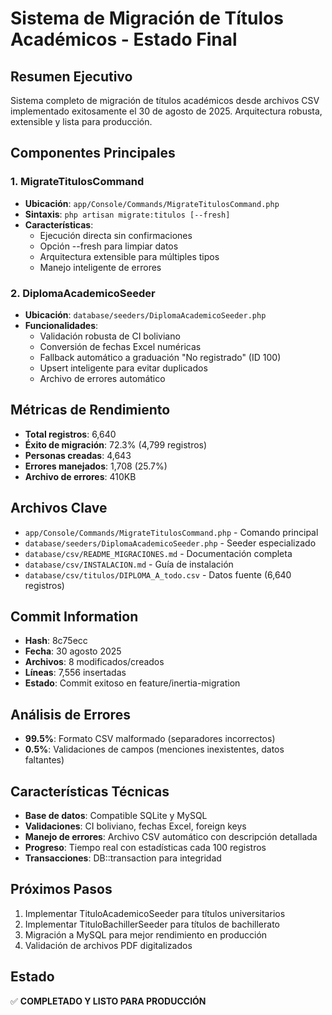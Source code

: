 # Sistema de Migración de Títulos Académicos - Estado Final

## Resumen Ejecutivo
Sistema completo de migración de títulos académicos desde archivos CSV implementado exitosamente el 30 de agosto de 2025. Arquitectura robusta, extensible y lista para producción.

## Componentes Principales

### 1. MigrateTitulosCommand
- **Ubicación**: `app/Console/Commands/MigrateTitulosCommand.php`
- **Sintaxis**: `php artisan migrate:titulos [--fresh]`
- **Características**:
  - Ejecución directa sin confirmaciones
  - Opción --fresh para limpiar datos
  - Arquitectura extensible para múltiples tipos
  - Manejo inteligente de errores

### 2. DiplomaAcademicoSeeder
- **Ubicación**: `database/seeders/DiplomaAcademicoSeeder.php`
- **Funcionalidades**:
  - Validación robusta de CI boliviano
  - Conversión de fechas Excel numéricas
  - Fallback automático a graduación "No registrado" (ID 100)
  - Upsert inteligente para evitar duplicados
  - Archivo de errores automático

## Métricas de Rendimiento
- **Total registros**: 6,640
- **Éxito de migración**: 72.3% (4,799 registros)
- **Personas creadas**: 4,643
- **Errores manejados**: 1,708 (25.7%)
- **Archivo de errores**: 410KB

## Archivos Clave
- `app/Console/Commands/MigrateTitulosCommand.php` - Comando principal
- `database/seeders/DiplomaAcademicoSeeder.php` - Seeder especializado
- `database/csv/README_MIGRACIONES.md` - Documentación completa
- `database/csv/INSTALACION.md` - Guía de instalación
- `database/csv/titulos/DIPLOMA_A_todo.csv` - Datos fuente (6,640 registros)

## Commit Information
- **Hash**: 8c75ecc
- **Fecha**: 30 agosto 2025
- **Archivos**: 8 modificados/creados
- **Líneas**: 7,556 insertadas
- **Estado**: Commit exitoso en feature/inertia-migration

## Análisis de Errores
- **99.5%**: Formato CSV malformado (separadores incorrectos)
- **0.5%**: Validaciones de campos (menciones inexistentes, datos faltantes)

## Características Técnicas
- **Base de datos**: Compatible SQLite y MySQL
- **Validaciones**: CI boliviano, fechas Excel, foreign keys
- **Manejo de errores**: Archivo CSV automático con descripción detallada
- **Progreso**: Tiempo real con estadísticas cada 100 registros
- **Transacciones**: DB::transaction para integridad

## Próximos Pasos
1. Implementar TituloAcademicoSeeder para títulos universitarios
2. Implementar TituloBachillerSeeder para títulos de bachillerato
3. Migración a MySQL para mejor rendimiento en producción
4. Validación de archivos PDF digitalizados

## Estado
✅ **COMPLETADO Y LISTO PARA PRODUCCIÓN**